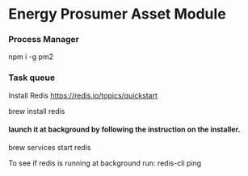 # Energy Prosumer Asset Module

### Process Manager
npm i -g pm2

### Task queue
Install Redis
https://redis.io/topics/quickstart

brew install redis

#### launch it at background by following the instruction on the installer.
brew services start redis

To see if redis is running at background run:
redis-cli ping